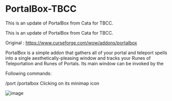 # PortalBox-TBCC
This is an update of PortalBox from Cata for TBCC.

This is an update of PortalBox from Cata for TBCC.

Original : https://www.curseforge.com/wow/addons/portalbox



PortalBox is a simple addon that gathers all of your portal and teleport spells into a single aesthetically-pleasing window and tracks your Runes of Teleportation and Runes of Portals. Its main window can be invoked by the

 

Following commands:

/port
/portalbox
Clicking on its minimap icon

![image](https://user-images.githubusercontent.com/85767653/124335442-8eabc380-db9a-11eb-8b91-6cfaa7dc122a.png)
